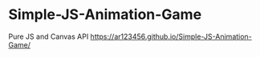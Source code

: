 # Simple-JS-Animation-Game
 Pure JS and Canvas API 
https://ar123456.github.io/Simple-JS-Animation-Game/
